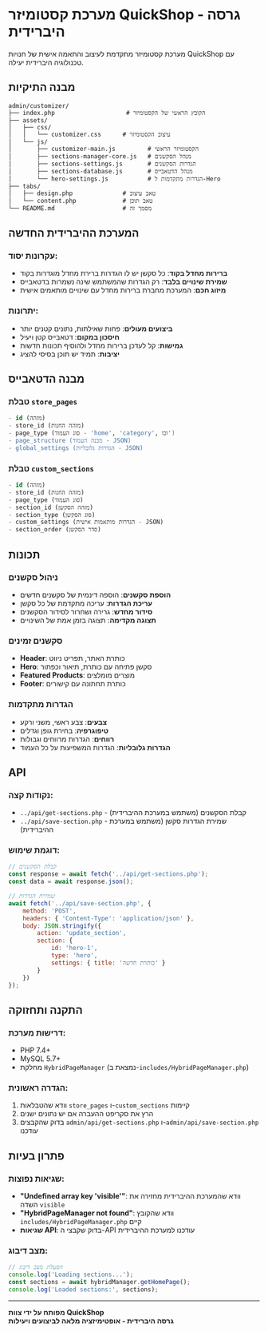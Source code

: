 # מערכת קסטומיזר QuickShop - גרסה היברידית

מערכת קסטומיזר מתקדמת לעיצוב והתאמה אישית של חנויות QuickShop עם טכנולוגיה היברידית יעילה.

## מבנה התיקיות

```
admin/customizer/
├── index.php                    # הקובץ הראשי של הקסטומיזר
├── assets/
│   ├── css/
│   │   └── customizer.css      # עיצוב הקסטומיזר
│   └── js/
│       ├── customizer-main.js         # הקסטומיזר הראשי
│       ├── sections-manager-core.js   # מנהל הסקשנים
│       ├── sections-settings.js       # הגדרות הסקשנים
│       ├── sections-database.js       # מנהל הדטאבייס
│       └── hero-settings.js           # הגדרות מתקדמות ל-Hero
├── tabs/
│   ├── design.php              # טאב עיצוב
│   └── content.php             # טאב תוכן
└── README.md                   # מסמך זה
```

## המערכת ההיברידית החדשה

### עקרונות יסוד:
- **ברירות מחדל בקוד**: כל סקשן יש לו הגדרות ברירת מחדל מוגדרות בקוד
- **שמירת שינויים בלבד**: רק הגדרות שהמשתמש שינה נשמרות בדטאבייס
- **מיזוג חכם**: המערכת מחברת ברירות מחדל עם שינויים מותאמים אישית

### יתרונות:
- **ביצועים מעולים**: פחות שאילתות, נתונים קטנים יותר
- **חיסכון במקום**: דטאבייס קטן ויעיל
- **גמישות**: קל לעדכן ברירות מחדל ולהוסיף תכונות חדשות
- **יציבות**: תמיד יש תוכן בסיסי להציג

## מבנה הדטאבייס

### טבלת `store_pages`
```sql
- id (מזהה)
- store_id (מזהה החנות)
- page_type (סוג העמוד - 'home', 'category', וכו')
- page_structure (מבנה העמוד - JSON)
- global_settings (הגדרות גלובליות - JSON)
```

### טבלת `custom_sections`
```sql
- id (מזהה)
- store_id (מזהה החנות)
- page_type (סוג העמוד)
- section_id (מזהה הסקשן)
- section_type (סוג הסקשן)
- custom_settings (הגדרות מותאמות אישית - JSON)
- section_order (סדר הסקשן)
```

## תכונות

### ניהול סקשנים
- **הוספת סקשנים**: הוספה דינמית של סקשנים חדשים
- **עריכת הגדרות**: עריכה מתקדמת של כל סקשן
- **סידור מחדש**: גרירה ושחרור לסידור הסקשנים
- **תצוגה מקדימה**: תצוגה בזמן אמת של השינויים

### סקשנים זמינים
- **Header**: כותרת האתר, תפריט ניווט
- **Hero**: סקשן פתיחה עם כותרת, תיאור וכפתור
- **Featured Products**: מוצרים מומלצים
- **Footer**: כותרת תחתונה עם קישורים

### הגדרות מתקדמות
- **צבעים**: צבע ראשי, משני ורקע
- **טיפוגרפיה**: בחירת גופן וגדלים
- **רווחים**: הגדרות מרווחים וגבולות
- **הגדרות גלובליות**: הגדרות המשפיעות על כל העמוד

## API

### נקודות קצה:
- `../api/get-sections.php` - קבלת הסקשנים (משתמש במערכת ההיברידית)
- `../api/save-section.php` - שמירת הגדרות סקשן (משתמש במערכת ההיברידית)

### דוגמת שימוש:
```javascript
// קבלת הסקשנים
const response = await fetch('../api/get-sections.php');
const data = await response.json();

// שמירת הגדרות
await fetch('../api/save-section.php', {
    method: 'POST',
    headers: { 'Content-Type': 'application/json' },
    body: JSON.stringify({
        action: 'update_section',
        section: {
            id: 'hero-1',
            type: 'hero',
            settings: { title: 'כותרת חדשה' }
        }
    })
});
```

## התקנה ותחזוקה

### דרישות מערכת:
- PHP 7.4+
- MySQL 5.7+
- מחלקת `HybridPageManager` (נמצאת ב-`includes/HybridPageManager.php`)

### הגדרה ראשונית:
1. וודא שהטבלאות `store_pages` ו-`custom_sections` קיימות
2. הרץ את סקריפט ההעברה אם יש נתונים ישנים
3. בדוק שהקבצים `admin/api/get-sections.php` ו-`admin/api/save-section.php` עודכנו

## פתרון בעיות

### שגיאות נפוצות:
- **"Undefined array key 'visible'"**: וודא שהמערכת ההיברידית מחזירה את השדה `visible`
- **"HybridPageManager not found"**: וודא שהקובץ `includes/HybridPageManager.php` קיים
- **שגיאות API**: בדוק שקבצי ה-API עודכנו למערכת ההיברידית

### מצב דיבוג:
```javascript
// הפעלת מצב דיבוג
console.log('Loading sections...');
const sections = await hybridManager.getHomePage();
console.log('Loaded sections:', sections);
```

---

**מפותח על ידי צוות QuickShop**  
**גרסה היברידית - אופטימיזציה מלאה לביצועים ויעילות** 